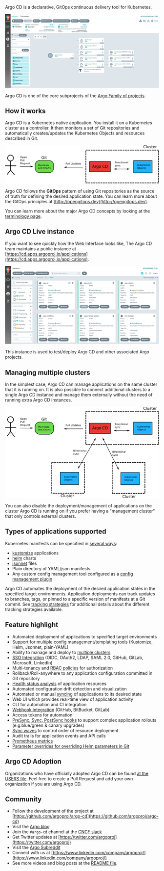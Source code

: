 
Argo CD is a declarative, GitOps continuous delivery tool for Kubernetes.

[![ArgoCD UI example](assets/argocd-ui-example.png)](https://cd.apps.argoproj.io/)

Argo CD is one of the core subprojects of the [Argo Family of projects](https://argoproj.github.io/).

## How it works

Argo CD is a Kubernetes native application. You install it on a Kubernetes cluster as a controller. It then monitors a set of Git repositories and automatically creates/updates the Kubernetes Objects and resources described in Git.

[![how it works](assets/how-it-works.png)](assets/how-it-works.png)

Argo CD follows the **GitOps** pattern of using Git repositories as the source of truth for defining
the desired application state. 
You can learn more about the GitOps principles at [http://opengitops.dev](http://opengitops.dev).

You can learn more about the major Argo CD concepts by looking at
the [terminology page](basics/terminology.md).



## Argo CD Live instance

If you want to see quickly how the Web Interface looks like, The Argo CD team maintains a public instance at [https://cd.apps.argoproj.io/applications](https://cd.apps.argoproj.io/applications).


[![ArgoCD public instance](assets/public-instance.png)](https://cd.apps.argoproj.io/)


This instance is used to test/deploy Argo CD and other associated Argo projects.


## Managing multiple clusters

In the simplest case, Argo CD can manage applications on the same cluster that it is running on. It is also possible to connect additional clusters to a single Argo CD instance and manage them externally without the need of running extra Argo CD instances.

[![multi-cluster](assets/multi-cluster-argocd.png)](assets/multi-cluster-argocd.png)

You can also disable the deployment/management of applications on the cluster Argo CD is running on if you prefer having a "management cluster" that only controls external clusters.

## Types of applications supported

Kubernetes manifests can be specified in [several ways](tools):

* [kustomize](https://kustomize.io) applications
* [helm](https://helm.sh) charts
* [jsonnet](https://jsonnet.org) files
* Plain directory of YAML/json manifests
* Any custom config management tool configured as a [config management plugin](tools/plugins.md)

Argo CD automates the deployment of the desired application states in the specified target environments.
Application deployments can track updates to branches, tags, or pinned to a specific version of
manifests at a Git commit. See [tracking strategies](syncing/tracking.md) for additional
details about the different tracking strategies available.

## Feature highlight

* Automated deployment of applications to specified target environments
* Support for multiple config management/templating tools (Kustomize, Helm, Jsonnet, plain-YAML)
* Ability to manage and deploy to [multiple clusters](basics/clusters/external.md)
* [SSO Integration](operations/sso/overview.md) (OIDC, OAuth2, LDAP, SAML 2.0, GitHub, GitLab, Microsoft, LinkedIn)
* Multi-tenancy and [RBAC policies](rbac) for authorization
* Rollback/Roll-anywhere to any application configuration committed in Git repository
* [Health status analysis](syncing/health.md) of application resources
* Automated configuration drift detection and visualization
* Automated or manual [syncing](syncing/index.md) of applications to its desired state
* Web UI which provides real-time view of application activity
* CLI for automation and CI integration
* [Webhook integration](syncing/git_webhooks.md) (GitHub, BitBucket, GitLab)
* Access tokens for automation
* [PreSync, Sync, PostSync hooks](syncing/waves.md) to support complex application rollouts (e.g.blue/green & canary upgrades)
* [Sync waves](syncing/waves.md) to control order of resource deployment
* Audit trails for application events and API calls
* [Prometheus metrics](operations/metrics.md)
* [Parameter overrides for overriding Helm parameters in Git](basics/apps/overrides.md)


## Argo CD Adoption

Organizations who have officially adopted Argo CD can be found [at the USERS file](https://github.com/argoproj/argo-cd/blob/master/USERS.md). Feel free to create a Pull Request and add your own organization if you are using Argo CD.  

## Community 

* Follow the development of the project at [https://github.com/argoproj/argo-cd](https://github.com/argoproj/argo-cd)
* Visit the [Argo blog](https://blog.argoproj.io/)
* Join the `#argo-cd` channel at the [CNCF slack](https://argoproj.github.io/community/join-slack/) 
* Get Twitter updates at [https://twitter.com/argoproj](https://twitter.com/argoproj)
* Visit the [Argo Subreddit](https://www.reddit.com/r/argoproj/)
* Connect with us at [https://www.linkedin.com/company/argoproj/](https://www.linkedin.com/company/argoproj/)
* See more videos and blog posts at the [README file](https://github.com/argoproj/argo-cd/#blogs-and-presentations).
